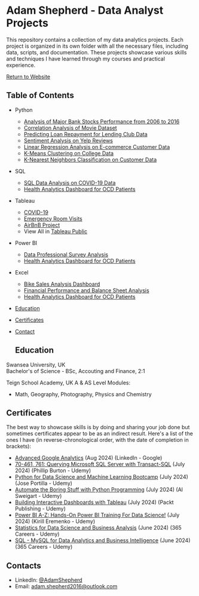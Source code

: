 # Adam Shepherd - Data Analyst Projects

This repository contains a collection of my data analytics projects. Each project is organized in its own folder with all the necessary files, including data, scripts, and documentation. These projects showcase various skills and techniques I have learned through my courses and practical experience.

[Return to Website](https://adamshepherd36.github.io/)

## Table of Contents
  - Python
    - [Analysis of Major Bank Stocks Performance from 2006 to 2016](https://github.com/Adamshepherd36/Projects/blob/main/Financial_Project.ipynb)
    - [Correlation Analysis of Movie Dataset](https://github.com/Adamshepherd36/Projects/blob/main/Movie%20Correlation%20Project.ipynb)
    - [Predicting Loan Repayment for Lending Club Data](https://github.com/Adamshepherd36/Projects/blob/main/Predicting%20Repayment_Project.ipynb)  
    - [Sentiment Analysis on Yelp Reviews](https://github.com/Adamshepherd36/Projects/blob/main/Yelp%20Project.ipynb)  
    - [Linear Regression Analysis on E-commerce Customer Data](https://github.com/Adamshepherd36/Projects/blob/main/Linear%20Regression%20Project.ipynb)  
    - [K-Means Clustering on College Data](https://github.com/Adamshepherd36/Projects/blob/main/K-Means%20Clustering%20Project.ipynb) 
    - [K-Nearest Neighbors Classification on Customer Data](https://github.com/Adamshepherd36/Projects/blob/main/K%20Nearest%20Neighbors%20Project.ipynb)   
  - SQL
    - [SQL Data Analysis on COVID-19 Data](https://github.com/Adamshepherd36/Projects/tree/main/Covid%20Projects)
    - [Health Analytics Dashboard for OCD Patients](https://github.com/Adamshepherd36/Projects/tree/main/Health%20Analytics%20Dashboard%20for%20OCD%20Patients)
  - Tableau
    - [COVID-19](https://github.com/Adamshepherd36/Projects/tree/main/Covid%20Projects)
    - [Emergency Room Visits](https://github.com/Adamshepherd36/Projects/tree/main/Emergency%20Room%20Visits)
    - [AirBnB Project](https://github.com/Adamshepherd36/Projects/tree/main/AirBnB%20Project)
    - View All in [Tableau Public](https://public.tableau.com/app/profile/adam.shepherd3708/vizzes)
  - Power BI
    - [Data Professional Survey Analysis](https://github.com/Adamshepherd36/Projects/tree/main/Data%20Job%20Survey)
    - [Health Analytics Dashboard for OCD Patients](https://github.com/Adamshepherd36/Projects/tree/main/Health%20Analytics%20Dashboard%20for%20OCD%20Patients)
  - Excel
    - [Bike Sales Analysis Dashboard](https://github.com/Adamshepherd36/Projects/tree/main/Bike%20Sales%20Project)
    - [Financial Performance and Balance Sheet Analysis](https://github.com/Adamshepherd36/Projects/tree/main/Financial%20P%26L%2C%20BS%20Project)
    - [Health Analytics Dashboard for OCD Patients](https://github.com/Adamshepherd36/Projects/tree/main/Health%20Analytics%20Dashboard%20for%20OCD%20Patients)


- [Education](https://github.com/Adamshepherd36/Adamshepherd36.github.io/blob/main/README.md#education)  
- [Certificates](https://github.com/Adamshepherd36/Adamshepherd36.github.io/blob/main/README.md#certificates)
- [Contact](https://github.com/Adamshepherd36/Adamshepherd36.github.io/blob/main/README.md#contacts)
  

  ## Education
Swansea University, UK  
Bachelor's of Science - BSc, Accouting and Finance, 2:1

Teign School Academy, UK
A & AS Level Modules:
- Math, Geography, Photography, Physics and Chemistry 


## Certificates
The best way to showcase skills is by doing and sharing your job done but sometimes certificates appear to be as an indirect result. Here's a list of the ones I have (in reverse-chronological order, with the date of completion in brackets):
- [Advanced Google Analytics](https://analytics.google.com/analytics/academy/course/7) (Aug 2024) (LinkedIn - Google)
- [70-461, 761: Querying Microsoft SQL Server with Transact-SQL](https://www.udemy.com/course/70-461-session-2-querying-microsoft-sql-server-2012/) (July 2024) (Phillip Burton - Udemy)
- [Python for Data Science and Machine Learning Bootcamp](https://www.udemy.com/course/python-for-data-science-and-machine-learning-bootcamphtml) (July 2024) (Jose Portilla - Udemy)
- [Automate the Boring Stuff with Python Programming](https://www.udemy.com/course/automate/) (July 2024) (Al Sweigart - Udemy)
- [Building Interactive Dashboards with Tableau](https://www.udemy.com/course/building-interactive-dashboards-with-tableau/) (July 2024) (Packt Publishing - Udemy)
- [Power BI A-Z: Hands-On Power BI Training For Data Science!](https://www.udemy.com/course/mspowerbi/?kw=Power+BI+A-Z%3A+Hands-On+Power+BI+Training+For+Data+Science%21&src=sac) (July 2024) (Kirill Eremenko - Udemy)
- [Statistics for Data Science and Business Analysis](https://www.udemy.com/course/statistics-for-data-science-and-business-analysis/?kw=Statistics+for+Data+Science+and+Business+Analysis&src=sac) (June 2024) (365 Careers - Udemy)
- [SQL - MySQL for Data Analytics and Business Intelligence](https://www.udemy.com/course/sql-mysql-for-data-analytics-and-business-intelligence/?kw=SQL+-+MySQL+for+Data+Analytics+and+Business+Intelligence&src=sac&couponCode=ST10MT8624) (June 2024) (365 Careers - Udemy)


## Contacts
- LinkedIn: [@AdamShepherd](https://www.linkedin.com/in/adam-shepherd-710700203/)
- Email: adam.shepherd2016@outlook.com
